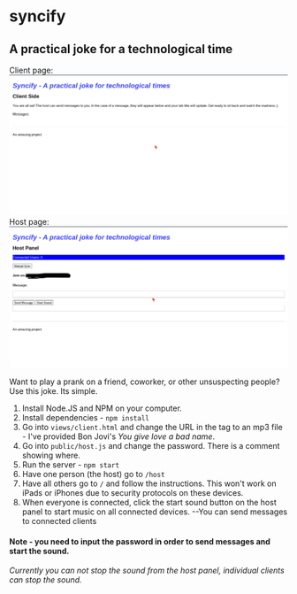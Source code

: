 # syncify
## A practical joke for a technological time

Client page:
![Client page](https://github.com/BrysonV10/syncify/blob/extras/Screenshot%202021-04-12%2012.58.09%20PM.png?raw=true)
Host page:
![Host side](https://github.com/BrysonV10/syncify/blob/extras/edited.png?raw=true)

Want to play a prank on a friend, coworker, or other unsuspecting people?
Use this joke. Its simple. 

1. Install Node.JS and NPM on your computer.
2. Install dependencies - `npm install`
3. Go into `views/client.html` and change the URL in the <source> tag to an mp3 file - I've provided Bon Jovi's *You give love a bad name*.
4. Go into `public/host.js` and change the password. There is a comment showing where.
5. Run the server - `npm start`
6. Have one person (the host) go to `/host` 
7. Have all others go to `/` and follow the instructions. This won't work on iPads or iPhones due to security protocols on these devices.
8. When everyone is connected, click the start sound button on the host panel to start music on all connected devices. 
 --You can send messages to connected clients
 
 #### Note - you need to input the password in order to send messages and start the sound.
 *Currently you can not stop the sound from the host panel, individual clients can stop the sound.*
